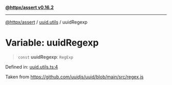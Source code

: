 [**@httpx/assert v0.16.2**](../../README.md)

***

[@httpx/assert](../../README.md) / [uuid.utils](../README.md) / uuidRegexp

# Variable: uuidRegexp

> `const` **uuidRegexp**: `RegExp`

Defined in: [uuid.utils.ts:4](https://github.com/belgattitude/httpx/blob/7682ae8e8bf25ac4dbe7ea6b3b3dbe40b897e70c/packages/assert/src/uuid.utils.ts#L4)

Taken from https://github.com/uuidjs/uuid/blob/main/src/regex.js
